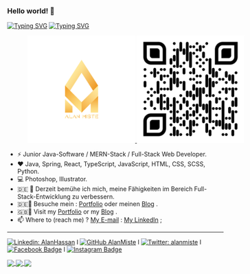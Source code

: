 ### Hello world! 👋

<a href="https://github.com/alanmiste"><img src="https://readme-typing-svg.demolab.com?font=Fira+Code&weight=600&pause=1000&color=1D86F7&random=false&width=550&lines=Ich+bin+Alan%2C+Willkommen+auf+meinem+Profil+%F0%9F%98%8A" alt="Typing SVG" /></a>
<a href="https://github.com/alanmiste"><img src="https://readme-typing-svg.demolab.com?font=Fira+Code&weight=600&pause=1000&color=1D86F7&random=false&width=435&lines=I+am+Alan%2C+Welcome+to+my+Profile+%F0%9F%98%8A" alt="Typing SVG" /></a>

<p align="center" style="width:600px">
  <a href="https://alanmiste.github.io" target="_blank">
    <img width="250" height="250" src="https://raw.githubusercontent.com/alanmiste/alanmiste/main/Alan%20Miste%20Logo.png" alt="Alan Miste Logo"/>
    <img width="250" height="250" src="https://raw.githubusercontent.com/alanmiste/alanmiste/main/AlanMiste-qr-code.png" alt="Alan Miste QR Code" />
  </a>
</p>

- ⚡ Junior Java-Software / MERN-Stack / Full-Stack Web Developer. 
- :heart: Java, Spring, React, TypeScript, JavaScript, HTML, CSS, SCSS, Python.
- :computer: Photoshop, Illustrator.
- :de: 🔭 Derzeit bemühe ich mich, meine Fähigkeiten im Bereich Full-Stack-Entwicklung zu verbessern.
- :de::pencil: Besuche mein : [Portfolio](https://alanmiste.github.io/ "Alan's Portfolio") oder meinen [Blog](https://alanmiste.wordpress.com "Alan's Blog") .
- :gb::pencil: Visit my [Portfolio](https://alanmiste.github.io/ "Alan's Portfolio") or my [Blog](https://alanmiste.wordpress.com "Alan's Blog") .
- 📫 Where to (reach me) ? [My E-mail](mailto:alanhsnn@gmail.com "alanhsnn@gmail.com") : [My LinkedIn](https://www.linkedin.com/in/alanhassan "Alan's LinkedIn account: @alanhassan") ;

---

[![Linkedin: AlanHassan](https://img.shields.io/badge/-AlanHassan-blue?style=flat-square&logo=Linkedin&logoColor=white&link=https://www.linkedin.com/in/alanhsnn/)](https://www.linkedin.com/in/alanhassan/) Ⅰ [![GitHub AlanMiste](https://img.shields.io/github/followers/AlanMiste?label=follow&style=social)](https://github.com/AlanMiste) Ⅰ [![Twitter: alanmiste](https://img.shields.io/twitter/follow/AlanMiste?style=social)](https://twitter.com/AlanMiste) Ⅰ  [![Facebook Badge](https://img.shields.io/badge/-AlanMiste-blue?style=plastic&logo=Facebook&logoColor=white&link=https://www.facebook.com/AlanMiste)](https://www.facebook.com/AlanMiste) Ⅰ [![Instagram Badge](https://img.shields.io/badge/-AlanMiste-gray?style=plastic&logo=instagram&logoColor=white&link=https://instagram.com/AlanMiste/)](https://instagram.com/AlanMiste)

<a href="#">
 <img align="center" src="https://github-readme-stats.vercel.app/api?username=AlanMiste&count_private=true&show_icons=true&theme=algolia" />
</a>

<a href="#">
 <img align="center" src="http://github-readme-streak-stats.herokuapp.com?user=AlanMiste&theme=algolia" />
</a>

<a href="#">
 <img align="center" src="https://github-readme-stats.vercel.app/api/top-langs/?username=alanmiste&layout=compact&theme=algolia" />
</a>

